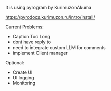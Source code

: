 It is using pyrogram by KurimuzonAkuma

https://pyrodocs.kurimuzon.ru/intro/install/

Current Problems:

- Caption Too Long
- dont have reply to
- need to integrate custom LLM for comments
- implement Client manager


Optional:

- Create UI
- UI logging
- Monitoring
